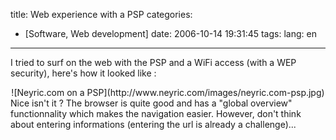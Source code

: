 title: Web experience with a PSP
categories:
- [Software, Web development]
date: 2006-10-14 19:31:45
tags:
lang: en
---

I tried to surf on the web with the PSP and a WiFi access (with a WEP security), here's how it looked like :
<div style="text-align: center">![Neyric.com on a PSP](http://www.neyric.com/images/neyric.com-psp.jpg)</div>
Nice isn't it ? The browser is quite good and has a "global overview" functionnality which makes the navigation easier.
However, don't think about entering informations (entering the url is already a challenge)...